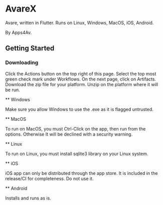 # AvareX

Avare, written in Flutter. Runs on Linux, Windows, MacOS, iOS, Android.

By Apps4Av.

## Getting Started


### Downloading

Click the Actions button on the top right of this page.
Select the top most green check mark under Workflows.
On the next page, click on Artifacts.
Download the zip file for your platform.
Unzip on the platform where it will be run.

** Windows 

Make sure you allow Windows to use the .exe as it is flagged untrusted.

** MacOS

To run on MacOS, you must Ctrl-Click on the app, then run from the options. Otherwise It will be declined with a security warning.

** Linux

To run on Linux, you must install sqlite3 library on your Linux system.

** iOS

iOS app can only be distributed through the app store. It is included in the release/CI for completeness. Do not use it.

** Android

Installs and runs as is.
